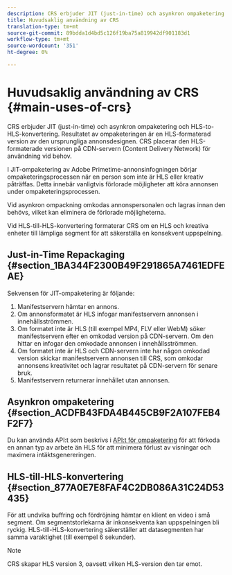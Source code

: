 ```yaml
---
description: CRS erbjuder JIT (just-in-time) och asynkron ompaketering och HLS-to-HLS-konvertering. Resultatet av ompaketeringen är en HLS-formaterad version av den ursprungliga annonsdesignen. CRS placerar den HLS-formaterade versionen på CDN-servern (Content Delivery Network) för användning vid behov.
title: Huvudsaklig användning av CRS
translation-type: tm+mt
source-git-commit: 89bdda1d4bd5c126f19ba75a819942df901183d1
workflow-type: tm+mt
source-wordcount: '351'
ht-degree: 0%

---
```



# Huvudsaklig användning av CRS {#main-uses-of-crs}

CRS erbjuder JIT (just-in-time) och asynkron ompaketering och HLS-to-HLS-konvertering. Resultatet av ompaketeringen är en HLS-formaterad version av den ursprungliga annonsdesignen. CRS placerar den HLS-formaterade versionen på CDN-servern (Content Delivery Network) för användning vid behov.

I JIT-ompaketering av Adobe Primetime-annonsinfogningen börjar ompaketeringsprocessen när en person som inte är HLS eller kreativ påträffas. Detta innebär vanligtvis förlorade möjligheter att köra annonsen under ompaketeringsprocessen.

Vid asynkron ompackning omkodas annonspersonalen och lagras innan den behövs, vilket kan eliminera de förlorade möjligheterna.

Vid HLS-till-HLS-konvertering formaterar CRS om en HLS och kreativa enheter till lämpliga segment för att säkerställa en konsekvent uppspelning.

## Just-in-Time Repackaging {#section_1BA344F2300B49F291865A7461EDFEAE}

Sekvensen för JIT-ompaketering är följande:

1. Manifestservern hämtar en annons.
1. Om annonsformatet är HLS infogar manifestservern annonsen i innehållsströmmen.
1. Om formatet inte är HLS (till exempel MP4, FLV eller WebM) söker manifestservern efter en omkodad version på CDN-servern. Om den hittar en infogar den omkodade annonsen i innehållsströmmen.
1. Om formatet inte är HLS och CDN-servern inte har någon omkodad version skickar manifestservern annonsen till CRS, som omkodar annonsens kreativitet och lagrar resultatet på CDN-servern för senare bruk.
1. Manifestservern returnerar innehållet utan annonsen.

## Asynkron ompaketering {#section_ACDFB43FDA4B445CB9F2A107FEB4F2F7}

Du kan använda API:t som beskrivs i [API:t för ompaketering](../~old-creative-repackaging-service/api-repackage.md) för att förkoda en annan typ av arbete än HLS för att minimera förlust av visningar och maximera intäktsgenereringen.

## HLS-till-HLS-konvertering {#section_877A0E7E8FAF4C2DB086A31C24D53435}

För att undvika buffring och fördröjning hämtar en klient en video i små segment. Om segmentstorlekarna är inkonsekventa kan uppspelningen bli ryckig. HLS-till-HLS-konvertering säkerställer att datasegmenten har samma varaktighet (till exempel 6 sekunder).

>[!NOTE]
>
>CRS skapar HLS version 3, oavsett vilken HLS-version den tar emot.